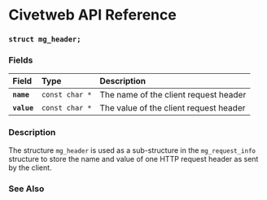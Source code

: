 # Civetweb API Reference

### `struct mg_header;`

### Fields

| Field | Type | Description |
| :--- | :--- | :--- |
|**`name`**|`const char *`| The name of the client request header |
|**`value`**|`const char *`| The value of the client request header |

### Description

The structure `mg_header` is used as a sub-structure in the `mg_request_info` structure to
store the name and value of one HTTP request header as sent by the client.

### See Also
